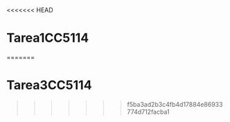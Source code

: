 <<<<<<< HEAD
# Tarea1CC5114
=======
# Tarea3CC5114
>>>>>>> f5ba3ad2b3c4fb4d17884e86933774d712facba1
